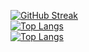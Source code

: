[![GitHub Streak](https://github-readme-streak-stats.herokuapp.com/?user=XC0D3-X&theme=dark)](https://git.io/streak-stats)
<br>
[![Top Langs](https://github-readme-stats.vercel.app/api/top-langs/?username=XC0D3-X&layout=compact)](https://github.com/anuraghazra/github-readme-stats)
<br>
[![Top Langs](https://github-readme-stats.vercel.app/api/top-langs/?username=XC0D3-X&langs_count=8)](https://github.com/anuraghazra/github-readme-stats)
